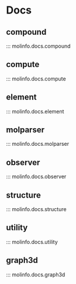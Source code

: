 # Docs

## compound

::: molinfo.docs.compound

## compute

::: molinfo.docs.compute

## element

::: molinfo.docs.element

## molparser

::: molinfo.docs.molparser

## observer

::: molinfo.docs.observer

## structure

::: molinfo.docs.structure

## utility

::: molinfo.docs.utility

## graph3d

::: molinfo.docs.graph3d